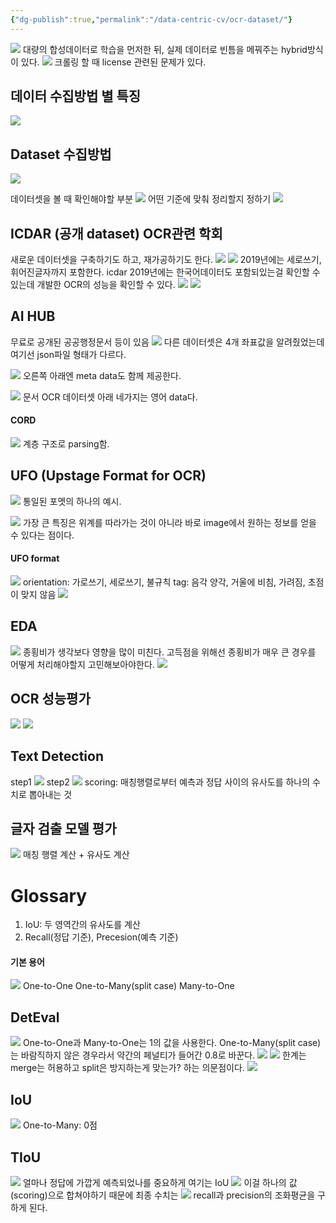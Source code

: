 ```yaml
---
{"dg-publish":true,"permalink":"/data-centric-cv/ocr-dataset/"}
---
```



![](https://i.imgur.com/tewbgju.png)
대량의 합성데이터로 학습을 먼저한 뒤, 실제 데이터로 빈틈을 메꿔주는 hybrid방식이 있다.
![](https://i.imgur.com/mnZt6vY.png)
크롤링 할 때 license 관련된 문제가 있다.

## 데이터 수집방법 별 특징
![](https://i.imgur.com/mITMgEv.png)

## Dataset 수집방법
![](https://i.imgur.com/e237SWa.png)

데이터셋을 볼 때 확인해야할 부분
![](https://i.imgur.com/LPvWILl.png)
어떤 기준에 맞춰 정리할지 정하기
![](https://i.imgur.com/sk9EHVa.png)

## ICDAR (공개 dataset) OCR관련 학회
새로운 데이터셋을 구축하기도 하고, 재가공하기도 한다.
![](https://i.imgur.com/1Xa9vnY.png)
![](https://i.imgur.com/W84rzdg.png)
2019년에는 세로쓰기, 휘어진글자까지 포함한다.
icdar 2019년에는 한국어데이터도 포함되있는걸 확인할 수 있는데 개발한 OCR의 성능을 확인할 수 있다.
![](https://i.imgur.com/FHkbQAf.png)
![](https://i.imgur.com/66Bq0jh.png)

## AI HUB
무료로 공개된 공공행정문서 등이 있음
![](https://i.imgur.com/jnyqN2Q.png)
다른 데이터셋은 4개 좌표값을 알려줬었는데 여기선 json파일 형태가 다르다.

![](https://i.imgur.com/pCfdsSV.png)
오른쪽 아래엔 meta data도 함께 제공한다.

![](https://i.imgur.com/6BvigMK.png)
문서 OCR 데이터셋 아래 네가지는 영어 data다.

#### CORD
![](https://i.imgur.com/vweS6PL.png)
계층 구조로 parsing함.

## UFO (Upstage Format for OCR)
![](https://i.imgur.com/MX8duL7.png)
통일된 포멧의 하나의 예시.

![](https://i.imgur.com/NoN7Sjc.png)
가장 큰 특징은 위계를 따라가는 것이 아니라 바로 image에서 원하는 정보를 얻을 수 있다는 점이다.

#### UFO format
![](https://i.imgur.com/e806KF4.png)
orientation: 가로쓰기, 세로쓰기, 불규칙
tag: 음각 양각, 거울에 비침, 가려짐, 초점이 맞지 않음
![](https://i.imgur.com/UkllyS4.png)

## EDA
![](https://i.imgur.com/WQvRjas.png)
종횡비가 생각보다 영향을 많이 미친다.
고득점을 위해선 종횡비가 매우 큰 경우를 어떻게 처리해야할지 고민해보아야한다.
![](https://i.imgur.com/OYyfMJR.png)

## OCR 성능평가
![](https://i.imgur.com/oGIN8ZP.png)
![](https://i.imgur.com/ljFXAp3.png)

## Text Detection
step1
![](https://i.imgur.com/OjXyPu1.png)
step2
![](https://i.imgur.com/oNLlxtD.png)
scoring: 매칭행렬로부터 예측과 정답 사이의 유사도를 하나의 수치로 뽑아내는 것

## 글자 검출 모델 평가
![](https://i.imgur.com/wxdRTSx.png)
매칭 행렬 계산 + 유사도 계산


# Glossary
1. IoU: 두 영역간의 유사도를 계산
2. Recall(정답 기준), Precesion(예측 기준)

#### 기본 용어
![](https://i.imgur.com/327qp3X.png)
One-to-One
One-to-Many(split case)
Many-to-One

## DetEval
![](https://i.imgur.com/homgp9l.png)
One-to-One과 Many-to-One는 1의 값을 사용한다.
One-to-Many(split case)는 바람직하지 않은 경우라서 약간의 페널티가 들어간 0.8로 바꾼다.
![](https://i.imgur.com/9lBXYQ7.png)
![](https://i.imgur.com/lyLbz1j.png)
한계는 merge는 허용하고 split은 방지하는게 맞는가? 하는 의문점이다.
![](https://i.imgur.com/kzeMFWg.png)

## IoU
![](https://i.imgur.com/o5wCj54.png)
One-to-Many: 0점

## TIoU
![](https://i.imgur.com/58f0c7l.png)
얼마나 정답에 가깝게 예측되었나를 중요하게 여기는 IoU
![](https://i.imgur.com/8azXKAh.png)
이걸 하나의 값(scoring)으로 합쳐야하기 때문에 최종 수치는
![](https://i.imgur.com/o2GtLfC.png)
recall과 precision의 조화평균을 구하게 된다.
